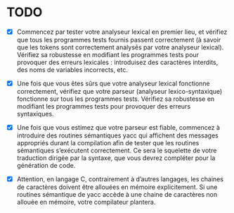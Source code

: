 # TODO

- [X]  Commencez par tester votre analyseur lexical en premier lieu, et vérifiez que tous les programmes tests
fournis passent correctement (à savoir que les tokens sont correctement analysés par votre analyseur
lexical). Vérifiez sa robustesse en modifiant les programmes tests pour provoquer des erreurs lexicales :
introduisez des caractères interdits, des noms de variables incorrects, etc.

- [X] Une fois que vous êtes sûrs que votre analyseur lexical fonctionne correctement, vérifiez que votre
parseur (analyseur lexico-syntaxique) fonctionne sur tous les programmes tests. Vérifiez sa robustesse
en modifiant les programmes tests pour provoquer des erreurs syntaxiques.

- [X] Une fois que vous estimez que votre parseur est fiable, commencez à introduire des routines sémantiques
yacc qui affichent des messages appropriés durant la compilation afin de tester que les routines
sémantiques s’exécutent correctement. Ce sera le squelette de votre traduction dirigée par la syntaxe,
que vous devrez compléter pour la génération de code.

- [X] Attention, en langage C, contrairement à d’autres langages, les chaines de caractères doivent être allouées
en mémoire explicitement. Si une routines sémantique de yacc accède à une chaine de caractères
non allouée en mémoire, votre compilateur plantera.